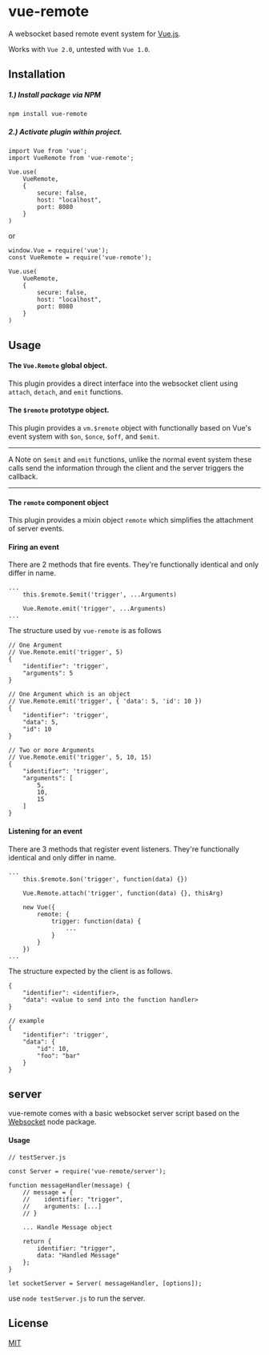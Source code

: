 # vue-remote

A websocket based remote event system for [Vue.js](http://vuejs.org).

Works with `Vue 2.0`, untested with `Vue 1.0`.

## Installation

##### 1.) Install package via NPM
```
npm install vue-remote
```


##### 2.) Activate plugin within project.
```
import Vue from 'vue';
import VueRemote from 'vue-remote';

Vue.use(
    VueRemote,
    {
        secure: false,
        host: "localhost",
        port: 8080
    }
)
```

or

```
window.Vue = require('vue');
const VueRemote = require('vue-remote');

Vue.use(
    VueRemote,
    {
        secure: false,
        host: "localhost",
        port: 8080
    }
)
```

## Usage

#### The `Vue.Remote` global object.
This plugin provides a direct interface into the websocket client using `attach`, `detach`, and `emit` functions.

#### The `$remote` prototype object.
This plugin provides a `vm.$remote` object with functionally based on Vue's event system with `$on`, `$once`, `$off`, and `$emit`.

---

A Note on `$emit` and `emit` functions, unlike the normal event system these calls send the information through the client and the server triggers the callback.

---

#### The `remote` component object
This plugin provides a mixin object `remote` which simplifies the attachment of server events.

#### Firing an event
There are 2 methods that fire events. They're functionally identical and only differ in name.
```
...
    this.$remote.$emit('trigger', ...Arguments)

    Vue.Remote.emit('trigger', ...Arguments)
...
```

The structure used by `vue-remote` is as follows
```
// One Argument
// Vue.Remote.emit('trigger', 5)
{
    "identifier": 'trigger',
    "arguments": 5
}

// One Argument which is an object
// Vue.Remote.emit('trigger', { 'data': 5, 'id': 10 })
{
    "identifier": 'trigger',
    "data": 5,
    "id": 10
}

// Two or more Arguments
// Vue.Remote.emit('trigger', 5, 10, 15)
{
    "identifier": 'trigger',
    "arguments": [
        5,
        10,
        15
    ]
}

```

#### Listening for an event
There are 3 methods that register event listeners. They're functionally identical and only differ in name.
```
...
    this.$remote.$on('trigger', function(data) {})
    
    Vue.Remote.attach('trigger', function(data) {}, thisArg)
    
    new Vue({
        remote: {
            trigger: function(data) {
                ...
            }
        }
    })
...
```

The structure expected by the client is as follows.
```
{
    "identifier": <identifier>,
    "data": <value to send into the function handler>
}

// example
{
    "identifier": 'trigger',
    "data": {
        "id": 10,
        "foo": "bar"
    }
}
```

## server
vue-remote comes with a basic websocket server script based on the [Websocket](https://www.npmjs.com/package/websocket) node package.

#### Usage
```
// testServer.js

const Server = require('vue-remote/server');

function messageHandler(message) {
    // message = {
    //    identifier: "trigger",
    //    arguments: [...]
    // }

    ... Handle Message object

    return {
        identifier: "trigger",
        data: "Handled Message"
    };
}

let socketServer = Server( messageHandler, [options]);
```

use `node testServer.js` to run the server.

## License

[MIT](http://opensource.org/licenses/MIT)
